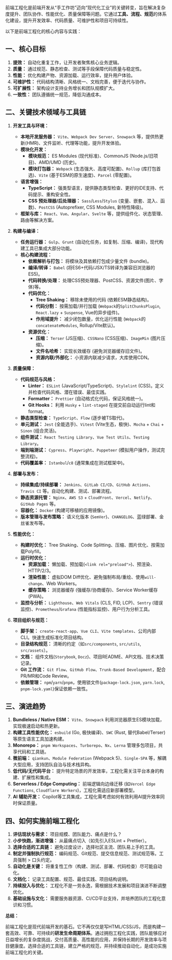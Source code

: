 前端工程化是前端开发从“手工作坊”迈向“现代化工业”的关键转变，旨在解决复杂度提升、团队协作、性能优化、质量保障等问题。它通过**工具、流程、规范**的体系化建设，提升开发效率、代码质量、可维护性和项目可持续性。

以下是前端工程化的核心内容与实践：

## 一、核心目标

1.  **提效：** 自动化重复工作，让开发者聚焦核心业务逻辑。
2.  **质量：** 通过规范、静态检查、测试等手段保障代码质量与稳定性。
3.  **性能：** 优化构建产物、资源加载、运行效率，提升用户体验。
4.  **可维护性：** 代码结构清晰、风格统一、文档完善，便于迭代与协作。
5.  **可扩展性：** 架构设计支持业务增长和团队规模扩大。
6.  **一致性：** 团队遵循统一规范，降低沟通成本。

## 二、关键技术领域与工具链

1.  **开发工具与环境：**
    *   **本地开发服务器：** `Vite`、`Webpack Dev Server`、`Snowpack` 等，提供热更新(HMR)、文件监听、代理等功能，提升开发体验。
    *   **模块化开发：**
        *   **模块规范：** ES Modules (现代标准)、CommonJS (Node.js/旧项目)、AMD/UMD (历史)。
        *   **模块打包器：** `Webpack` (生态强大、高度可配置)、`Rollup` (库打包首选)、`Vite` (基于ESM的原生速度)、`Parcel` (零配置)。
    *   **语言增强：**
        *   **TypeScript：** 强类型语言，提供静态类型检查、更好的IDE支持、代码提示、重构安全性。
        *   **CSS 预处理器/后处理器：** `Sass`/`Less`/`Stylus` (变量、嵌套、混入、函数)、`PostCSS` (Autoprefixer, CSS Modules, 新特性降级)。
    *   **框架与库：** `React`、`Vue`、`Angular`、`Svelte` 等，提供组件化、状态管理、路由等解决方案。

2.  **构建与编译：**
    *   **任务运行器：** `Gulp`、`Grunt` (自动化任务，如复制、压缩、编译)，现代构建工具已集成大部分功能。
    *   **核心构建流程：**
        *   **依赖解析与打包：** 将模块及其依赖打包成少量文件 (bundle)。
        *   **编译/转译：** `Babel` (将ES6+代码/JSX/TS转译为兼容旧浏览器的ES5)。
        *   **代码转换/处理：** 处理CSS预处理器、PostCSS、资源文件(图片、字体)等。
        *   **代码优化：**
            *   **Tree Shaking：** 移除未使用的代码 (依赖ESM静态结构)。
            *   **代码分割：** 按需加载/并行加载 (`Webpack`的`SplitChunksPlugin`, `React.lazy` + `Suspense`, Vue的异步组件)。
            *   **作用域提升：** 减少闭包数量，优化运行性能 (`Webpack`的`concatenateModules`, Rollup/Vite默认)。
        *   **资源优化：**
            *   **压缩：** `Terser` (JS压缩)、`CSSNano` (CSS压缩)、`ImageMin` (图片压缩)。
            *   **文件名哈希：** 实现长效缓存 (避免浏览器缓存旧文件)。
            *   **资源内联/外部化：** 小资源内联减少请求，大库使用CDN。





3.  **质量保障：**
    *   **代码规范与风格：**
        *   **Linter：** `ESLint` (JavaScript/TypeScript)、`Stylelint` (CSS)。定义并检查代码风格、潜在错误、最佳实践。
        *   **Formatter：** `Prettier` (自动格式化代码，保证风格统一)。
        *   **Git Hooks：** 利用 `Husky` + `lint-staged` 在提交前自动运行lint和format。
    *   **静态类型检查：** `TypeScript`、`Flow` (逐步被TS取代)。
    *   **单元测试：** `Jest` (全能选手)、`Vitest` (Vite生态，极快)、`Mocha` + `Chai` + `Sinon` (组合灵活)。
    *   **组件测试：** `React Testing Library`、`Vue Test Utils`、`Testing Library`。
    *   **端到端测试：** `Cypress`、`Playwright`、`Puppeteer` (模拟用户操作，测试完整流程)。
    *   **代码覆盖率：** `Istanbul`/`c8` (通常集成在测试框架中)。

4.  **部署与发布：**
    *   **持续集成/持续部署：** `Jenkins`、`GitLab CI/CD`、`GitHub Actions`、`Travis CI` 等。自动化构建、测试、部署流程。
    *   **静态资源托管：** `Nginx`、`AWS S3` + `CloudFront`、`Vercel`、`Netlify`、`GitHub Pages` 等。
    *   **容器化：** `Docker` (构建可移植的应用镜像)。
    *   **版本管理与发布策略：** 语义化版本 (`SemVer`)、`CHANGELOG`、蓝绿部署、金丝雀发布等。

5.  **性能优化：**
    *   **构建时优化：** Tree Shaking、Code Splitting、压缩、图片优化、按需加载Polyfill。
    *   **运行时优化：**
        *   **资源加载：** 懒加载、预加载(`<link rel="preload">`)、预渲染、HTTP/2/3。
        *   **渲染性能：** 虚拟DOM Diff优化、避免强制布局/重绘、使用`will-change`、Web Workers。
        *   **缓存策略：** 浏览器缓存 (强缓存/协商缓存)、Service Worker缓存 (PWA)。
    *   **监控与分析：** `Lighthouse`、`Web Vitals` (CLS, FID, LCP)、`Sentry` (错误监控)、`Prometheus`/`Grafana` (性能指标监控)、用户行为分析工具。

6.  **项目组织与规范：**
    *   **脚手架：** `create-react-app`、`Vue CLI`、`Vite templates`、公司内部CLI。快速生成标准化项目结构。
    *   **目录结构规范：** 清晰的约定（如`src/components`, `src/utils`, `src/assets`）。
    *   **文档：** 组件文档(`Storybook`, `Docz`)、项目README、API文档、技术决策记录。
    *   **Git 工作流：** `Git Flow`、`GitHub Flow`、`Trunk-Based Development`，配合PR/MR和Code Review。
    *   **依赖管理：** `npm`/`yarn`/`pnpm`，使用锁文件(`package-lock.json`, `yarn.lock`, `pnpm-lock.yaml`)保证依赖一致性。

## 三、演进趋势

1.  **Bundleless / Native ESM：** `Vite`、`Snowpack` 利用浏览器原生ES模块加载，实现极速启动和热更新。
2.  **构建工具性能优化：** `esbuild` (Go, 极快编译)、`SWC` (Rust, 替代Babel/Terser) 等原生语言工具加速构建。
3.  **Monorepo：** `pnpm Workspaces`、`Turborepo`、`Nx`、`Lerna` 管理多包项目，共享代码和工具链。
4.  **微前端：** `qiankun`、`Module Federation` (Webpack 5)、`Single-SPA` 等，解耦大型应用，支持团队自治与技术栈异构。
5.  **低代码/无代码平台：** 提升特定场景的开发效率，工程化需关注平台本身的构建、扩展性和集成。
6.  **Serverless / Edge Computing：** 前端逻辑向边缘迁移 (如`Vercel Edge Functions`, `Cloudflare Workers`)，工程化需适应新部署模型。
7.  **AI 辅助开发：** Copilot等工具集成，工程化需考虑如何有效利用AI提升效率同时保证质量。

## 四、如何实施前端工程化

1.  **评估现状与需求：** 项目规模、团队能力、痛点是什么？
2.  **小步快跑，渐进增强：** 从最痛点切入（如先引入ESLint + Prettier）。
3.  **选择合适的工具链：** 避免过度设计，选择社区主流、团队易上手的工具。
4.  **制定并强制执行规范：** 编码规范、Git规范、提交信息规范、测试规范等。工具强制 > 口头约定。
5.  **自动化是关键：** 将重复性工作（构建、测试、部署、代码检查）尽可能自动化。
6.  **文档化：** 记录工具配置、规范、最佳实践、项目结构说明。
7.  **持续投入与优化：** 工程化不是一劳永逸，需根据技术发展和项目演进不断调整优化。
8.  **基础设施与文化：** 需要服务器资源、CI/CD平台支持，并培养团队的工程化意识和习惯。

**总结：**

前端工程化是现代前端开发的基石。它不再仅仅是写HTML/CSS/JS，而是构建一套高效、可靠、可持续的**研发生命周期体系**。通过拥抱工程化实践，团队能够应对日益增长的复杂度挑战，交付高质量、高性能的应用，并保持长期的开发效率与项目健康度。选择合适的工具链，建立严格的规范，并持续推动自动化，是成功实施前端工程化的关键。